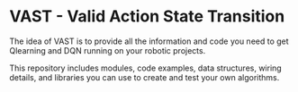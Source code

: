 # VAST - Valid Action State Transition


The idea of VAST is to provide all the information and code you need to get Qlearning and DQN running on your robotic projects.

This repository includes modules, code examples, data structures, wiring details, and libraries you can use to create and test your own algorithms.

 
